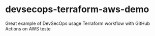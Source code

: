 # devsecops-terraform-aws-demo
Great example of DevSecOps usage Terraform workflow with GitHub Actions on AWS
teste
